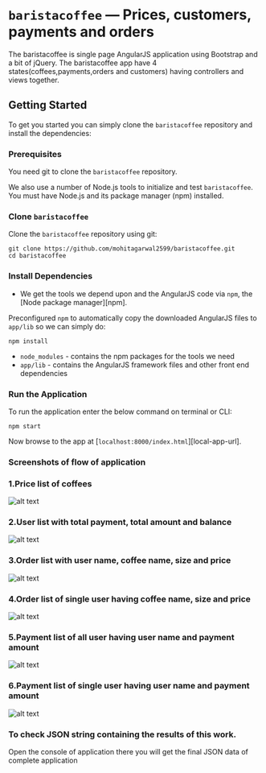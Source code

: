 # `baristacoffee` — Prices, customers, payments and orders

The baristacoffee is single page AngularJS application using Bootstrap and a bit of jQuery.
The baristacoffee app have 4 states(coffees,payments,orders and customers) having controllers and views together.

## Getting Started

To get you started you can simply clone the `baristacoffee` repository and install the dependencies:

### Prerequisites

You need git to clone the `baristacoffee` repository.

We also use a number of Node.js tools to initialize and test `baristacoffee`. You must have Node.js
and its package manager (npm) installed.

### Clone `baristacoffee`

Clone the `baristacoffee` repository using git:

```
git clone https://github.com/mohitagarwal2599/baristacoffee.git
cd baristacoffee
```

### Install Dependencies

* We get the tools we depend upon and the AngularJS code via `npm`, the [Node package manager][npm].

Preconfigured `npm` to automatically copy the downloaded AngularJS files to `app/lib` so we
can simply do:

```
npm install
```

* `node_modules` - contains the npm packages for the tools we need
* `app/lib` - contains the AngularJS framework files and other front end dependencies


### Run the Application

To run the application enter the below command on terminal or CLI:

```
npm start
```

Now browse to the app at [`localhost:8000/index.html`][local-app-url].


### Screenshots of flow of application

### 1.Price list of coffees
![alt text](https://github.com/mohitagarwal2599/baristacoffee/blob/main/app/img/bc-prices.png?raw=true)


### 2.User list with total payment, total amount and balance
![alt text](https://github.com/mohitagarwal2599/baristacoffee/blob/main/app/img/bc-users.png?raw=true)


### 3.Order list with user name, coffee name, size and price
![alt text](https://github.com/mohitagarwal2599/baristacoffee/blob/main/app/img/bc-all-orders.png?raw=true)


### 4.Order list of single user having coffee name, size and price
![alt text](https://github.com/mohitagarwal2599/baristacoffee/blob/main/app/img/bc-single-customer-order.png?raw=true)


### 5.Payment list of all user having user name and payment amount
![alt text](https://github.com/mohitagarwal2599/baristacoffee/blob/main/app/img/bc-all-payments.png?raw=true)


### 6.Payment list of single user having user name and payment amount
![alt text](https://github.com/mohitagarwal2599/baristacoffee/blob/main/app/img/bc-single-user-payents.png?raw=true)


### To check JSON string containing the results of this work.

Open the console of application there you will get the final JSON data of complete application
